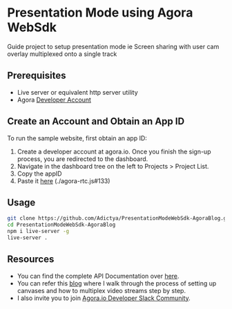 # Presentation Mode using Agora WebSdk

Guide project to setup presentation mode ie Screen sharing with user cam overlay multiplexed onto a single track

## Prerequisites

- Live server or equivalent http server utility
- Agora [Developer Account](https://console.agora.io/)

## Create an Account and Obtain an App ID

To run the sample website, first obtain an app ID:

1. Create a developer account at agora.io. Once you finish the sign-up process, you are redirected to the dashboard.
2. Navigate in the dashboard tree on the left to Projects > Project List.
3. Copy the appID
4. Paste it [here](https://github.com/Adictya/PresentationModeWebSdk-AgoraBlog/blob/ba83e3197f8b9515bc137877d189a295d73f8d73/agora-rtc.js#L33) (./agora-rtc.js#133)

## Usage

```bash
git clone https://github.com/Adictya/PresentationModeWebSdk-AgoraBlog.git
cd PresentationModeWebSdk-AgoraBlog
npm i live-server -g
live-server .
```

## Resources

- You can find the complete API Documentation over [here](https://docs.agora.io/en/Video/API%20Reference/flutter/index.html).
- You can refer this [blog](https://meherdeept.medium.com/group-video-calling-using-agoras-flutter-sdk-53abbef1bb55) where I walk through the process of setting up canvases and how to multiplex video streams step by step.
- I also invite you to join [Agora.io Developer Slack Community](https://agoraio.slack.com/).
